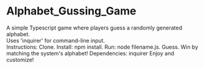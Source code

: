 # Alphabet_Gussing_Game
A simple Typescript game where players guess a randomly generated alphabet.<br> Uses 'inquirer' for command-line input.<br>  Instructions: Clone. Install: npm install. Run: node filename.js. Guess. Win by matching the system's alphabet! Dependencies: inquirer Enjoy and customize!

